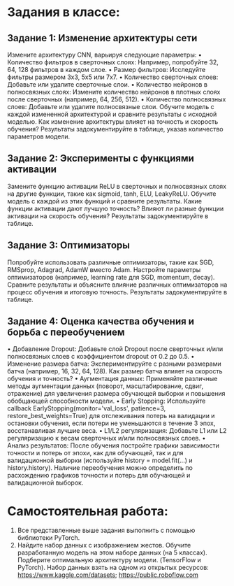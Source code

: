 
# Задания в классе:

## Задание 1: Изменение архитектуры сети
Измените архитектуру CNN, варьируя следующие параметры:
•	Количество фильтров в сверточных слоях: Например, попробуйте 32, 64, 128 фильтров в каждом слое.
•	Размер фильтров: Исследуйте фильтры размером 3x3, 5x5 или 7x7.
•	Количество сверточных слоев: Добавьте или удалите сверточные слои.
•	Количество нейронов в полносвязных слоях: Измените количество нейронов в плотных слоях после сверточных (например, 64, 256, 512).
•	Количество полносвязных слоев: Добавьте или удалите полносвязные слои.
Обучите модель с каждой измененной архитектурой и сравните результаты с исходной моделью. Как изменение архитектуры влияет на точность и скорость обучения? Результаты задокументируйте в таблице, указав количество параметров модели.

## Задание 2: Эксперименты с функциями активации
Замените функцию активации ReLU в сверточных и полносвязных слоях на другие функции, такие как sigmoid, tanh, ELU, LeakyReLU. Обучите модель с каждой из этих функций и сравните результаты. Какие функции активации дают лучшую точность? Влияют ли разные функции активации на скорость обучения? Результаты задокументируйте в таблице.

## Задание 3: Оптимизаторы

Попробуйте использовать различные оптимизаторы, такие как SGD, RMSprop, Adagrad, AdamW вместо Adam. Настройте параметры оптимизаторов (например, learning rate для SGD, momentum, decay). Сравните результаты и объясните влияние различных оптимизаторов на процесс обучения и итоговую точность. Результаты задокументируйте в таблице.

## Задание 4: Оценка качества обучения и борьба с переобучением
•	Добавление Dropout: Добавьте слой Dropout после сверточных и/или полносвязных слоев с коэффициентом dropout от 0.2 до 0.5.
•	Изменение размера батча: Экспериментируйте с разными размерами батча (например, 16, 32, 64, 128). Как размер батча влияет на скорость обучения и точность?
•	Аугментация данных: Применяйте различные методы аугментации данных (поворот, масштабирование, сдвиг, отражение) для увеличения размера обучающей выборки и повышения обобщающей способности модели.
•	Early Stopping: Используйте callback EarlyStopping(monitor='val_loss', patience=3, restore_best_weights=True) для отслеживания потерь на валидации и остановки обучения, если потери не уменьшаются в течение 3 эпох, восстанавливая лучшие веса.
•	L1/L2 регуляризация: Добавьте L1 или L2 регуляризацию к весам сверточных и/или полносвязных слоев.
•	Анализ результатов: После обучения постройте графики зависимости точности и потерь от эпохи, как для обучающей, так и для валидационной выборки (используйте history = model.fit(...) и history.history). Наличие переобучения можно определить по расхождению графиков точности и потерь для обучающей и валидационной выборок.

# Самостоятельная работа:

1.	Все представленные выше задания выполнить с помощью библиотеки PyTorch.
2.	Найдите набор данных с изображением жестов. Обучите разработанную модель на этом наборе данных (на 5 классах). Подберите оптимальную архитектуру модели. (TensorFlow и PyTorch). Набор данных взять на одном из открытых ресурсов: https://www.kaggle.com/datasets; https://public.roboflow.com
